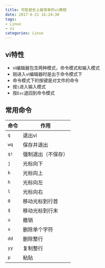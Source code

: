 ```yaml
---
title: 可能是史上最简单的vi教程
date: 2017-6-21 16:24:38
tags: 
- Linux
- vi
categories: Linux
---
```


## vi特性
- vi编辑器包含两种模式，命令模式和输入模式
- 刚进入vi编辑器时是出于命令模式下
- 命令模式下的按键是对文件的命令
- 按`i`进入输入模式
- 按`Esc`退回到命令模式

<!--more-->

## 常用命令

| 命令 | 作用 |
| ------------ | ------------ |
| `q` |  退出vi |
| `wq` | 保存并退出  |
| `q!` |  强制退出（不保存） |
| `j` | 光标向下 |
| `k` |  光标向上 |
| `h` | 光标向左 |
| `l` |  光标向右 |
| `0` | 移动光标到行首 |
| `$` | 移动光标到行末 |
| `u` | 撤销 |
| `x` | 删除单个字符 |
| `dd` | 删除整行 |
| `yy` | 复制整行 |
| `p` | 粘贴 |